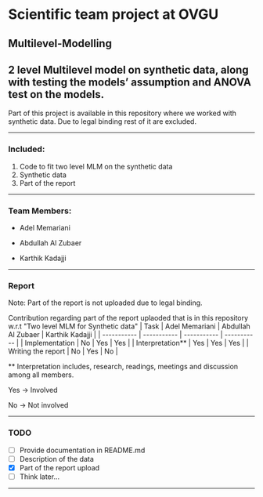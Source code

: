 # Scientific team project at OVGU

## Multilevel-Modelling
2 level Multilevel model on synthetic data, along with testing the models’ assumption and  ANOVA test on the models.
---

Part of this project is available in this repository where we worked with synthetic data. Due to legal binding rest of it are excluded. 

---

### Included: 

1. Code to fit two level MLM on the synthetic data
2. Synthetic data
3. Part of the report

---
###  Team Members:


* Adel Memariani

* Abdullah Al Zubaer

* Karthik Kadajji

---

### Report


Note: Part of the report is not uploaded due to legal binding. 

Contribution regarding part of the report uplaoded that is in this repository w.r.t "Two level MLM for Synthetic data"
| Task      | Adel Memariani | Abdullah Al Zubaer      | Karthik Kadajji |
| ----------- | ----------- | ----------- | ----------- |
| Implementation      | No       | Yes      | Yes       |
| Interpretation**  | Yes        | Yes      | Yes       |
| Writing the report   | No        | Yes      | No       |

** Interpretation includes, research, readings, meetings and discussion among all members.

Yes -> Involved

No -> Not involved

---

###  TODO
* [ ] Provide documentation in README.md
* [ ] Description of the data
* [X] Part of the report upload
* [ ] Think later...
---

